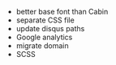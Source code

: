* better base font than Cabin
* separate CSS file
* update disqus paths
* Google analytics
* migrate domain
* SCSS
